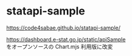 # statapi-sample
https://code4sabae.github.io/statapi-sample/  

https://dashboard.e-stat.go.jp/static/apiSample  
をオープンソースの Chart.mjs 利用版に改変  

